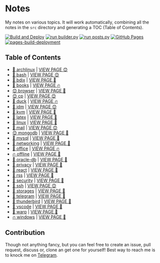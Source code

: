 # Notes

My notes on various topics. It will work automatically, combining all the notes in the `src` directory and generating a TOC (Table of Contents).

[![Build and Deploy](https://github.com/SharafatKarim/notes/actions/workflows/action.yml/badge.svg)](https://github.com/SharafatKarim/notes/actions/workflows/action.yml)
[![run builder.py](https://github.com/SharafatKarim/notes/actions/workflows/action.yml/badge.svg)](https://github.com/SharafatKarim/notes/actions/workflows/action.yml)
[![run posts.py](https://github.com/SharafatKarim/notes/actions/workflows/posts.yml/badge.svg)](https://github.com/SharafatKarim/notes/actions/workflows/posts.yml)
[![GitHub Pages](https://github.com/SharafatKarim/notes/actions/workflows/gh-pages.yml/badge.svg)](https://github.com/SharafatKarim/notes/actions/workflows/gh-pages.yml)
[![pages-build-deployment](https://github.com/SharafatKarim/notes/actions/workflows/pages/pages-build-deployment/badge.svg)](https://github.com/SharafatKarim/notes/actions/workflows/pages/pages-build-deployment)


## Table of Contents

- [🎉 archlinux](src/archlinux.md) | <a href='https://sharafat.is-a.dev/notes/archlinux' target='_blank'>VIEW PAGE 😊</a>
- [🌈 bash](src/bash.md) | <a href='https://sharafat.is-a.dev/notes/bash' target='_blank'>VIEW PAGE 😊</a>
- [🤖 bdix](src/bdix.md) | <a href='https://sharafat.is-a.dev/notes/bdix' target='_blank'>VIEW PAGE 🍕</a>
- [🌟 books](src/books.md) | <a href='https://sharafat.is-a.dev/notes/books' target='_blank'>VIEW PAGE 🔥</a>
- [😊 browser](src/browser.md) | <a href='https://sharafat.is-a.dev/notes/browser' target='_blank'>VIEW PAGE 🍕</a>
- [😊 cp](src/cp.md) | <a href='https://sharafat.is-a.dev/notes/cp' target='_blank'>VIEW PAGE 😊</a>
- [🍕 duck](src/duck.md) | <a href='https://sharafat.is-a.dev/notes/duck' target='_blank'>VIEW PAGE 🔥</a>
- [🤖 idm](src/idm.md) | <a href='https://sharafat.is-a.dev/notes/idm' target='_blank'>VIEW PAGE 😊</a>
- [🎸 kvm](src/kvm.md) | <a href='https://sharafat.is-a.dev/notes/kvm' target='_blank'>VIEW PAGE 🚀</a>
- [🤖 latex](src/latex.md) | <a href='https://sharafat.is-a.dev/notes/latex' target='_blank'>VIEW PAGE 🎸</a>
- [👾 linux](src/linux.md) | <a href='https://sharafat.is-a.dev/notes/linux' target='_blank'>VIEW PAGE 🎉</a>
- [🍕 mail](src/mail.md) | <a href='https://sharafat.is-a.dev/notes/mail' target='_blank'>VIEW PAGE 😊</a>
- [😊 mongodb](src/mongodb.md) | <a href='https://sharafat.is-a.dev/notes/mongodb' target='_blank'>VIEW PAGE 🎉</a>
- [🎸 mysql](src/mysql.md) | <a href='https://sharafat.is-a.dev/notes/mysql' target='_blank'>VIEW PAGE 👾</a>
- [🌟 networking](src/networking.md) | <a href='https://sharafat.is-a.dev/notes/networking' target='_blank'>VIEW PAGE 🎸</a>
- [🌈 office](src/office.md) | <a href='https://sharafat.is-a.dev/notes/office' target='_blank'>VIEW PAGE 🔥</a>
- [🔥 offline](src/offline.md) | <a href='https://sharafat.is-a.dev/notes/offline' target='_blank'>VIEW PAGE 🚀</a>
- [🍕 oracle-db](src/oracle-db.md) | <a href='https://sharafat.is-a.dev/notes/oracle-db' target='_blank'>VIEW PAGE 👾</a>
- [🎉 privacy](src/privacy.md) | <a href='https://sharafat.is-a.dev/notes/privacy' target='_blank'>VIEW PAGE 🎉</a>
- [🤖 react](src/react.md) | <a href='https://sharafat.is-a.dev/notes/react' target='_blank'>VIEW PAGE 🎉</a>
- [🌟 rss](src/rss.md) | <a href='https://sharafat.is-a.dev/notes/rss' target='_blank'>VIEW PAGE 🎸</a>
- [🌈 security](src/security.md) | <a href='https://sharafat.is-a.dev/notes/security' target='_blank'>VIEW PAGE 🤖</a>
- [🌈 ssh](src/ssh.md) | <a href='https://sharafat.is-a.dev/notes/ssh' target='_blank'>VIEW PAGE 😊</a>
- [👾 storages](src/storages.md) | <a href='https://sharafat.is-a.dev/notes/storages' target='_blank'>VIEW PAGE 🚀</a>
- [🌟 telegram](src/telegram.md) | <a href='https://sharafat.is-a.dev/notes/telegram' target='_blank'>VIEW PAGE 👾</a>
- [🌟 thunderbird](src/thunderbird.md) | <a href='https://sharafat.is-a.dev/notes/thunderbird' target='_blank'>VIEW PAGE 🎉</a>
- [👾 vscode](src/vscode.md) | <a href='https://sharafat.is-a.dev/notes/vscode' target='_blank'>VIEW PAGE 🌈</a>
- [👾 warp](src/warp.md) | <a href='https://sharafat.is-a.dev/notes/warp' target='_blank'>VIEW PAGE 🎸</a>
- [🔥 windows](src/windows.md) | <a href='https://sharafat.is-a.dev/notes/windows' target='_blank'>VIEW PAGE 🍕</a>

## Contribution

Though not anything fancy, but you can feel free to create an issue, pull request, discuss or, clone an get one for yourself!
Best way to reach me is to knock me on [Telegram](https://t.me/SharafatKarim).

